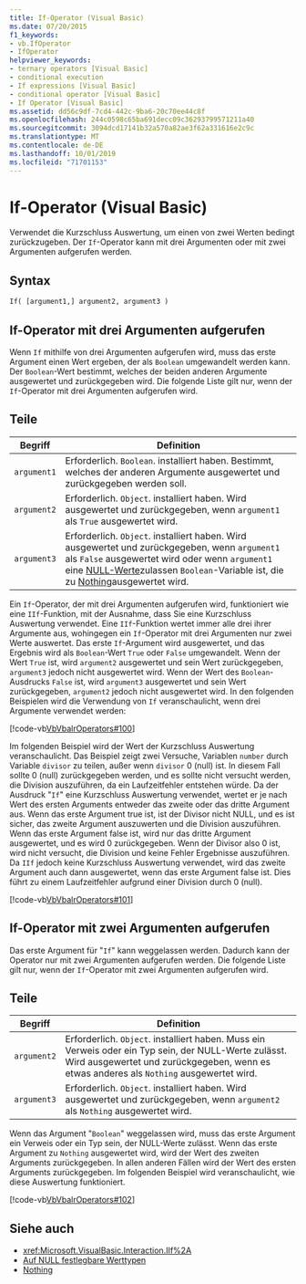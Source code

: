 ```yaml
---
title: If-Operator (Visual Basic)
ms.date: 07/20/2015
f1_keywords:
- vb.IfOperator
- IfOperator
helpviewer_keywords:
- ternary operators [Visual Basic]
- conditional execution
- If expressions [Visual Basic]
- conditional operator [Visual Basic]
- If Operator [Visual Basic]
ms.assetid: dd56c9df-7cd4-442c-9ba6-20c70ee44c8f
ms.openlocfilehash: 244c0598c65ba691decc09c36293799571211a40
ms.sourcegitcommit: 3094dcd17141b32a570a82ae3f62a331616e2c9c
ms.translationtype: MT
ms.contentlocale: de-DE
ms.lasthandoff: 10/01/2019
ms.locfileid: "71701153"
---
```

# <a name="if-operator-visual-basic"></a>If-Operator (Visual Basic)
Verwendet die Kurzschluss Auswertung, um einen von zwei Werten bedingt zurückzugeben. Der `If`-Operator kann mit drei Argumenten oder mit zwei Argumenten aufgerufen werden.  
  
## <a name="syntax"></a>Syntax  
  
```vb  
If( [argument1,] argument2, argument3 )  
```  
  
## <a name="if-operator-called-with-three-arguments"></a>If-Operator mit drei Argumenten aufgerufen  
 Wenn `If` mithilfe von drei Argumenten aufgerufen wird, muss das erste Argument einen Wert ergeben, der als `Boolean` umgewandelt werden kann. Der `Boolean`-Wert bestimmt, welches der beiden anderen Argumente ausgewertet und zurückgegeben wird. Die folgende Liste gilt nur, wenn der `If`-Operator mit drei Argumenten aufgerufen wird.  
  
## <a name="parts"></a>Teile  
  
|Begriff|Definition|  
|---|---|  
|`argument1`|Erforderlich. `Boolean`. installiert haben. Bestimmt, welches der anderen Argumente ausgewertet und zurückgegeben werden soll.|  
|`argument2`|Erforderlich. `Object`. installiert haben. Wird ausgewertet und zurückgegeben, wenn `argument1` als `True` ausgewertet wird.|  
|`argument3`|Erforderlich. `Object`. installiert haben. Wird ausgewertet und zurückgegeben, wenn `argument1` als `False` ausgewertet wird oder wenn `argument1` eine [NULL-Werte](../../../visual-basic/programming-guide/language-features/data-types/nullable-value-types.md)zulassen `Boolean`-Variable ist, die zu [Nothing](../../../visual-basic/language-reference/nothing.md)ausgewertet wird.|  
  
 Ein `If`-Operator, der mit drei Argumenten aufgerufen wird, funktioniert wie eine `IIf`-Funktion, mit der Ausnahme, dass Sie eine Kurzschluss Auswertung verwendet. Eine `IIf`-Funktion wertet immer alle drei ihrer Argumente aus, wohingegen ein `If`-Operator mit drei Argumenten nur zwei Werte auswertet. Das erste `If`-Argument wird ausgewertet, und das Ergebnis wird als `Boolean`-Wert `True` oder `False` umgewandelt. Wenn der Wert `True` ist, wird `argument2` ausgewertet und sein Wert zurückgegeben, `argument3` jedoch nicht ausgewertet wird. Wenn der Wert des `Boolean`-Ausdrucks `False` ist, wird `argument3` ausgewertet und sein Wert zurückgegeben, `argument2` jedoch nicht ausgewertet wird. In den folgenden Beispielen wird die Verwendung von `If` veranschaulicht, wenn drei Argumente verwendet werden:  
  
 [!code-vb[VbVbalrOperators#100](~/samples/snippets/visualbasic/VS_Snippets_VBCSharp/VbVbalrOperators/VB/Class4.vb#100)]  
  
 Im folgenden Beispiel wird der Wert der Kurzschluss Auswertung veranschaulicht. Das Beispiel zeigt zwei Versuche, Variablen `number` durch Variable `divisor` zu teilen, außer wenn `divisor` 0 (null) ist. In diesem Fall sollte 0 (null) zurückgegeben werden, und es sollte nicht versucht werden, die Division auszuführen, da ein Laufzeitfehler entstehen würde. Da der Ausdruck "`If`" eine Kurzschluss Auswertung verwendet, wertet er je nach Wert des ersten Arguments entweder das zweite oder das dritte Argument aus. Wenn das erste Argument true ist, ist der Divisor nicht NULL, und es ist sicher, das zweite Argument auszuwerten und die Division auszuführen. Wenn das erste Argument false ist, wird nur das dritte Argument ausgewertet, und es wird 0 zurückgegeben. Wenn der Divisor also 0 ist, wird nicht versucht, die Division und keine Fehler Ergebnisse auszuführen. Da `IIf` jedoch keine Kurzschluss Auswertung verwendet, wird das zweite Argument auch dann ausgewertet, wenn das erste Argument false ist. Dies führt zu einem Laufzeitfehler aufgrund einer Division durch 0 (null).  
  
 [!code-vb[VbVbalrOperators#101](~/samples/snippets/visualbasic/VS_Snippets_VBCSharp/VbVbalrOperators/VB/Class4.vb#101)]  
  
## <a name="if-operator-called-with-two-arguments"></a>If-Operator mit zwei Argumenten aufgerufen  
 Das erste Argument für "`If`" kann weggelassen werden. Dadurch kann der Operator nur mit zwei Argumenten aufgerufen werden. Die folgende Liste gilt nur, wenn der `If`-Operator mit zwei Argumenten aufgerufen wird.  
  
## <a name="parts"></a>Teile  
  
|Begriff|Definition|  
|---|---|  
|`argument2`|Erforderlich. `Object`. installiert haben. Muss ein Verweis oder ein Typ sein, der NULL-Werte zulässt. Wird ausgewertet und zurückgegeben, wenn es etwas anderes als `Nothing` ausgewertet wird.|  
|`argument3`|Erforderlich. `Object`. installiert haben. Wird ausgewertet und zurückgegeben, wenn `argument2` als `Nothing` ausgewertet wird.|  
  
 Wenn das Argument "`Boolean`" weggelassen wird, muss das erste Argument ein Verweis oder ein Typ sein, der NULL-Werte zulässt. Wenn das erste Argument zu `Nothing` ausgewertet wird, wird der Wert des zweiten Arguments zurückgegeben. In allen anderen Fällen wird der Wert des ersten Arguments zurückgegeben. Im folgenden Beispiel wird veranschaulicht, wie diese Auswertung funktioniert.  
  
 [!code-vb[VbVbalrOperators#102](~/samples/snippets/visualbasic/VS_Snippets_VBCSharp/VbVbalrOperators/VB/Class4.vb#102)]  
  
## <a name="see-also"></a>Siehe auch

- <xref:Microsoft.VisualBasic.Interaction.IIf%2A>
- [Auf NULL festlegbare Werttypen](../../../visual-basic/programming-guide/language-features/data-types/nullable-value-types.md)
- [Nothing](../../../visual-basic/language-reference/nothing.md)
